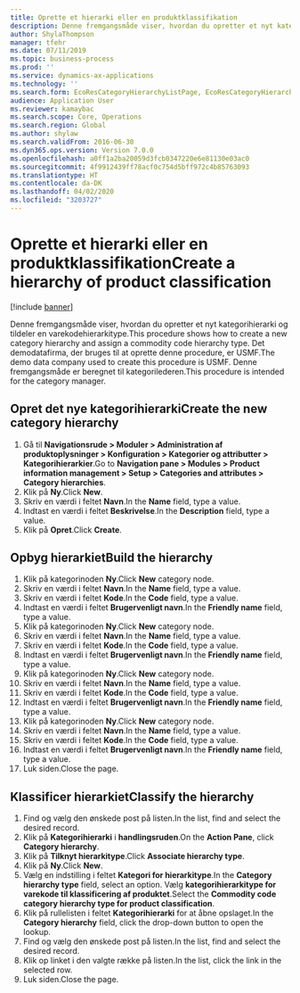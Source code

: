 ```yaml
---
title: Oprette et hierarki eller en produktklassifikation
description: Denne fremgangsmåde viser, hvordan du opretter et nyt kategorihierarki og tildeler en varekodehierarkitype.
author: ShylaThompson
manager: tfehr
ms.date: 07/11/2019
ms.topic: business-process
ms.prod: ''
ms.service: dynamics-ax-applications
ms.technology: ''
ms.search.form: EcoResCategoryHierarchyListPage, EcoResCategoryHierarchyCreate, EcoResCategory, EcoResCategoryHierarchyRole
audience: Application User
ms.reviewer: kamaybac
ms.search.scope: Core, Operations
ms.search.region: Global
ms.author: shylaw
ms.search.validFrom: 2016-06-30
ms.dyn365.ops.version: Version 7.0.0
ms.openlocfilehash: a0ff1a2ba20059d3fcb0347220e6e81130e03ac0
ms.sourcegitcommit: 4f9912439ff78acf0c754d5bff972c4b85763093
ms.translationtype: HT
ms.contentlocale: da-DK
ms.lasthandoff: 04/02/2020
ms.locfileid: "3203727"
---
```

# <a name="create-a-hierarchy-of-product-classification"></a><span data-ttu-id="a0db7-103">Oprette et hierarki eller en produktklassifikation</span><span class="sxs-lookup"><span data-stu-id="a0db7-103">Create a hierarchy of product classification</span></span>

[!include [banner](../../includes/banner.md)]

<span data-ttu-id="a0db7-104">Denne fremgangsmåde viser, hvordan du opretter et nyt kategorihierarki og tildeler en varekodehierarkitype.</span><span class="sxs-lookup"><span data-stu-id="a0db7-104">This procedure shows how to create a new category hierarchy and assign a commodity code hierarchy type.</span></span> <span data-ttu-id="a0db7-105">Det demodatafirma, der bruges til at oprette denne procedure, er USMF.</span><span class="sxs-lookup"><span data-stu-id="a0db7-105">The demo data company used to create this procedure is USMF.</span></span> <span data-ttu-id="a0db7-106">Denne fremgangsmåde er beregnet til kategorilederen.</span><span class="sxs-lookup"><span data-stu-id="a0db7-106">This procedure is intended for the category manager.</span></span>


## <a name="create-the-new-category-hierarchy"></a><span data-ttu-id="a0db7-107">Opret det nye kategorihierarki</span><span class="sxs-lookup"><span data-stu-id="a0db7-107">Create the new category hierarchy</span></span>
1. <span data-ttu-id="a0db7-108">Gå til **Navigationsrude > Moduler > Administration af produktoplysninger > Konfiguration > Kategorier og attributter > Kategorihierarkier**.</span><span class="sxs-lookup"><span data-stu-id="a0db7-108">Go to **Navigation pane > Modules > Product information management > Setup > Categories and attributes > Category hierarchies**.</span></span>
2. <span data-ttu-id="a0db7-109">Klik på **Ny**.</span><span class="sxs-lookup"><span data-stu-id="a0db7-109">Click **New**.</span></span>
3. <span data-ttu-id="a0db7-110">Skriv en værdi i feltet **Navn**.</span><span class="sxs-lookup"><span data-stu-id="a0db7-110">In the **Name** field, type a value.</span></span>
4. <span data-ttu-id="a0db7-111">Indtast en værdi i feltet **Beskrivelse**.</span><span class="sxs-lookup"><span data-stu-id="a0db7-111">In the **Description** field, type a value.</span></span>
5. <span data-ttu-id="a0db7-112">Klik på **Opret**.</span><span class="sxs-lookup"><span data-stu-id="a0db7-112">Click **Create**.</span></span>

## <a name="build-the-hierarchy"></a><span data-ttu-id="a0db7-113">Opbyg hierarkiet</span><span class="sxs-lookup"><span data-stu-id="a0db7-113">Build the hierarchy</span></span>
1. <span data-ttu-id="a0db7-114">Klik på kategorinoden **Ny**.</span><span class="sxs-lookup"><span data-stu-id="a0db7-114">Click **New** category node.</span></span>
2. <span data-ttu-id="a0db7-115">Skriv en værdi i feltet **Navn**.</span><span class="sxs-lookup"><span data-stu-id="a0db7-115">In the **Name** field, type a value.</span></span>
3. <span data-ttu-id="a0db7-116">Skriv en værdi i feltet **Kode**.</span><span class="sxs-lookup"><span data-stu-id="a0db7-116">In the **Code** field, type a value.</span></span>
4. <span data-ttu-id="a0db7-117">Indtast en værdi i feltet **Brugervenligt navn**.</span><span class="sxs-lookup"><span data-stu-id="a0db7-117">In the **Friendly name** field, type a value.</span></span>
5. <span data-ttu-id="a0db7-118">Klik på kategorinoden **Ny**.</span><span class="sxs-lookup"><span data-stu-id="a0db7-118">Click **New** category node.</span></span>
6. <span data-ttu-id="a0db7-119">Skriv en værdi i feltet **Navn**.</span><span class="sxs-lookup"><span data-stu-id="a0db7-119">In the **Name** field, type a value.</span></span>
7. <span data-ttu-id="a0db7-120">Skriv en værdi i feltet **Kode**.</span><span class="sxs-lookup"><span data-stu-id="a0db7-120">In the **Code** field, type a value.</span></span>
8. <span data-ttu-id="a0db7-121">Indtast en værdi i feltet **Brugervenligt navn**.</span><span class="sxs-lookup"><span data-stu-id="a0db7-121">In the **Friendly name** field, type a value.</span></span>
9. <span data-ttu-id="a0db7-122">Klik på kategorinoden **Ny**.</span><span class="sxs-lookup"><span data-stu-id="a0db7-122">Click **New** category node.</span></span>
10. <span data-ttu-id="a0db7-123">Skriv en værdi i feltet **Navn**.</span><span class="sxs-lookup"><span data-stu-id="a0db7-123">In the **Name** field, type a value.</span></span>
11. <span data-ttu-id="a0db7-124">Skriv en værdi i feltet **Kode**.</span><span class="sxs-lookup"><span data-stu-id="a0db7-124">In the **Code** field, type a value.</span></span>
12. <span data-ttu-id="a0db7-125">Indtast en værdi i feltet **Brugervenligt navn**.</span><span class="sxs-lookup"><span data-stu-id="a0db7-125">In the **Friendly name** field, type a value.</span></span>
13. <span data-ttu-id="a0db7-126">Klik på kategorinoden **Ny**.</span><span class="sxs-lookup"><span data-stu-id="a0db7-126">Click **New** category node.</span></span>
14. <span data-ttu-id="a0db7-127">Skriv en værdi i feltet **Navn**.</span><span class="sxs-lookup"><span data-stu-id="a0db7-127">In the **Name** field, type a value.</span></span>
15. <span data-ttu-id="a0db7-128">Skriv en værdi i feltet **Kode**.</span><span class="sxs-lookup"><span data-stu-id="a0db7-128">In the **Code** field, type a value.</span></span>
16. <span data-ttu-id="a0db7-129">Indtast en værdi i feltet **Brugervenligt navn**.</span><span class="sxs-lookup"><span data-stu-id="a0db7-129">In the **Friendly name** field, type a value.</span></span>
17. <span data-ttu-id="a0db7-130">Luk siden.</span><span class="sxs-lookup"><span data-stu-id="a0db7-130">Close the page.</span></span>

## <a name="classify-the-hierarchy"></a><span data-ttu-id="a0db7-131">Klassificer hierarkiet</span><span class="sxs-lookup"><span data-stu-id="a0db7-131">Classify the hierarchy</span></span>
1. <span data-ttu-id="a0db7-132">Find og vælg den ønskede post på listen.</span><span class="sxs-lookup"><span data-stu-id="a0db7-132">In the list, find and select the desired record.</span></span>
2. <span data-ttu-id="a0db7-133">Klik på **Kategorihierarki** i **handlingsruden**.</span><span class="sxs-lookup"><span data-stu-id="a0db7-133">On the **Action Pane**, click **Category hierarchy**.</span></span>
3. <span data-ttu-id="a0db7-134">Klik på **Tilknyt hierarkitype**.</span><span class="sxs-lookup"><span data-stu-id="a0db7-134">Click **Associate hierarchy type**.</span></span>
4. <span data-ttu-id="a0db7-135">Klik på **Ny**.</span><span class="sxs-lookup"><span data-stu-id="a0db7-135">Click **New**.</span></span>
5. <span data-ttu-id="a0db7-136">Vælg en indstilling i feltet **Kategori for hierarkitype**.</span><span class="sxs-lookup"><span data-stu-id="a0db7-136">In the **Category hierarchy type** field, select an option.</span></span> <span data-ttu-id="a0db7-137">Vælg **kategorihierarkitype for varekode til klassificering af produktet**.</span><span class="sxs-lookup"><span data-stu-id="a0db7-137">Select the **Commodity code category hierarchy type for product classification**.</span></span>  
6. <span data-ttu-id="a0db7-138">Klik på rullelisten i feltet **Kategorihierarki** for at åbne opslaget.</span><span class="sxs-lookup"><span data-stu-id="a0db7-138">In the **Category hierarchy** field, click the drop-down button to open the lookup.</span></span>
7. <span data-ttu-id="a0db7-139">Find og vælg den ønskede post på listen.</span><span class="sxs-lookup"><span data-stu-id="a0db7-139">In the list, find and select the desired record.</span></span>
8. <span data-ttu-id="a0db7-140">Klik op linket i den valgte række på listen.</span><span class="sxs-lookup"><span data-stu-id="a0db7-140">In the list, click the link in the selected row.</span></span>
9. <span data-ttu-id="a0db7-141">Luk siden.</span><span class="sxs-lookup"><span data-stu-id="a0db7-141">Close the page.</span></span>


